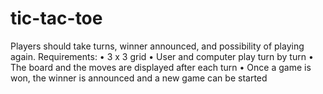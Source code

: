 # tic-tac-toe
Players should take turns, winner announced, and possibility of playing again.
Requirements:
• 3 x 3 grid
• User and computer play turn by turn
• The board and the moves are displayed after each turn
• Once a game is won, the winner is announced and a new game can be started
